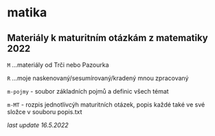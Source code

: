 # matika
## Materiály k maturitním otázkám z matematiky 2022

`M` ...materiály od Trči nebo Pazourka 

`R` ...moje naskenovaný/sesumírovaný/kradený mnou zpracovaný 

`m-pojmy` - soubor základních pojmů a definic všech témat 

`m-MT` - rozpis jednotlivcýh maturitních otázek, popis každé také ve své složce v souboru popis.txt


*last update 16.5.2022*
